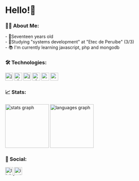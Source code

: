 <h1 align="left">Hello!👋</h1>

###

<h3 align="left">👨‍💻  About Me:</h3>

<p align="left">
  - 👦Seventeen years old<br>
  - 🏫Studying "systems development" at "Etec de Peruíbe" (3/3)<br>
  - 📚 I'm currently learning javascript, php and mongodb
</p>

###

<h3 align="left">🛠 Technologies:</h3>

<div align="left">
  <img src="https://img.shields.io/badge/HTML5-E34F26?style=for-the-badge&logo=html5&logoColor=white" height="25" alt="javascript logo"  />
  <img src="https://img.shields.io/badge/CSS3-1572B6?style=for-the-badge&logo=css3&logoColor=white" height="25" alt="php logo"  />
  <img src="https://img.shields.io/badge/JavaScript-323330?style=for-the-badge&logo=javascript&logoColor=F7DF1E" height="25" alt="javascript logo"  />
  <img src="https://img.shields.io/badge/PHP-777BB4?style=for-the-badge&logo=php&logoColor=white" height="25" alt="php logo"  />
  <img src="https://img.shields.io/badge/MySQL-00000F?style=for-the-badge&logo=mysql&logoColor=white" height="25" alt="mysql logo"  />
  <img src="https://img.shields.io/badge/MongoDB-4EA94B?style=for-the-badge&logo=mongodb&logoColor=white" height="25" alt="mongodb logo"/>       
</div>

###

<h3 align="left">📈 Stats:</h3>

###

<div align="left">
  <img src="https://github-readme-stats.vercel.app/api?username=Apolloyy&hide_title=true&hide_rank=true&show_icons=true&include_all_commits=false&count_private=true&disable_animations=false&theme=dark&locale=en&hide_border=true&order=1" height="140" alt="stats graph"  />
  <img src="https://github-readme-stats.vercel.app/api/top-langs?username=Apolloyy&locale=en&hide_title=false&layout=compact&card_width=330&langs_count=12&theme=dark&hide_border=true&order=2" height="140" alt="languages graph"  />
</div>

###

<h3 align="left">💬 Social:</h3>

<div align="left">
  <a href="#">
    <img src="https://img.shields.io/badge/LinkedIn-0077B5?style=for-the-badge&logo=linkedin&logoColor=white" height="25" alt="linkedin logo"/>
  </a>
  <a href="https://instagram.com/lucas_vlrn">
    <img src="https://img.shields.io/badge/Instagram-E4405F?style=for-the-badge&logo=instagram&logoColor=white" height="25" alt="instagram logo"/>
  </a>
</div>
